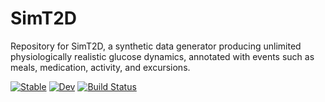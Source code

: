 # SimT2D
Repository for SimT2D, a synthetic data generator producing unlimited physiologically realistic glucose dynamics, annotated with events such as meals, medication, activity, and excursions.

[![Stable](https://img.shields.io/badge/docs-stable-blue.svg)](https://everval.github.io/SimT2D.jl/stable/)
[![Dev](https://img.shields.io/badge/docs-dev-blue.svg)](https://everval.github.io/SimT2D.jl/dev/)
[![Build Status](https://github.com/everval/SimT2D.jl/actions/workflows/CI.yml/badge.svg?branch=main)](https://github.com/everval/SimT2D.jl/actions/workflows/CI.yml?query=branch%3Amain)
